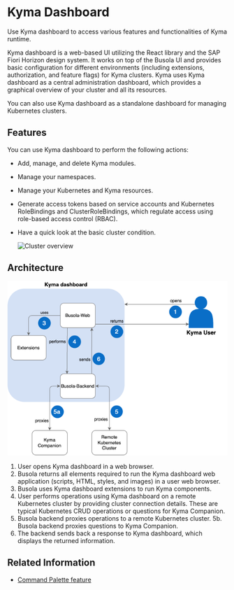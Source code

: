 # Kyma Dashboard

Use Kyma dashboard to access various features and functionalities of Kyma runtime.

Kyma dashboard is a web-based UI utilizing the React library and the SAP Fiori Horizon design system. It works on top of the Busola UI and provides basic configuration for different environments (including extensions, authorization, and feature flags) for Kyma clusters. Kyma uses Kyma dashboard as a central administration dashboard, which provides a graphical overview of your cluster and all its resources.

You can also use Kyma dashboard as a standalone dashboard for managing Kubernetes clusters.

## Features

You can use Kyma dashboard to perform the following actions:

- Add, manage, and delete Kyma modules.
- Manage your namespaces.
- Manage your Kubernetes and Kyma resources.
- Generate access tokens based on service accounts and Kubernetes RoleBindings and ClusterRoleBindings, which regulate access using role-based access control (RBAC).
- Have a quick look at the basic cluster condition.

  ![Cluster overview](../user/assets/dashboard.png)

## Architecture

![Kyma dashboard architecture](assets/dashboard_architecture.png)

1. User opens Kyma dashboard in a web browser.
2. Busola returns all elements required to run the Kyma dashboard web application (scripts, HTML, styles, and images) in a user web browser.
3. Busola uses Kyma dashboard extensions to run Kyma components.
4. User performs operations using Kyma dashboard on a remote Kubernetes cluster by providing cluster connection details. These are typical Kubernetes CRUD operations or questions for Kyma Companion.
5. Busola backend proxies operations to a remote Kubernetes cluster.
   5b. Busola backend proxies questions to Kyma Companion.
6. The backend sends back a response to Kyma dashboard, which displays the returned information.

## Related Information

- [Command Palette feature](../user/01-20-command-palette.md)

